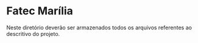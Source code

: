 # Fatec Marília

Neste diretório deverão ser armazenados todos os arquivos referentes ao descritivo do projeto.
